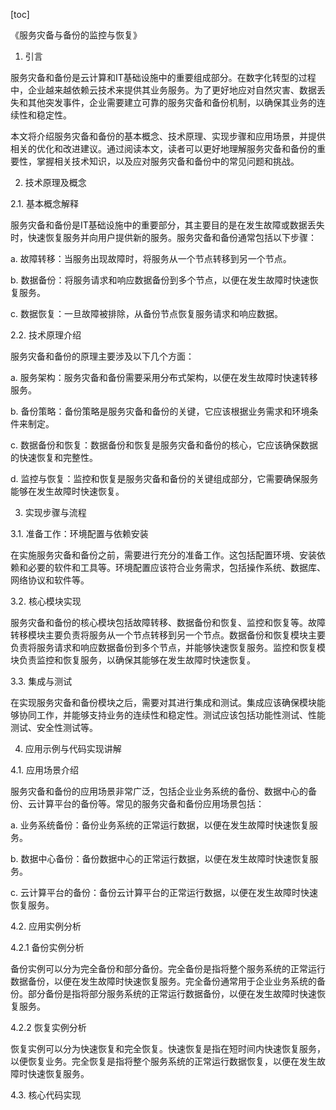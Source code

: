 
[toc]                    
                
                
《服务灾备与备份的监控与恢复》

1. 引言

服务灾备和备份是云计算和IT基础设施中的重要组成部分。在数字化转型的过程中，企业越来越依赖云技术来提供其业务服务。为了更好地应对自然灾害、数据丢失和其他突发事件，企业需要建立可靠的服务灾备和备份机制，以确保其业务的连续性和稳定性。

本文将介绍服务灾备和备份的基本概念、技术原理、实现步骤和应用场景，并提供相关的优化和改进建议。通过阅读本文，读者可以更好地理解服务灾备和备份的重要性，掌握相关技术知识，以及应对服务灾备和备份中的常见问题和挑战。

2. 技术原理及概念

2.1. 基本概念解释

服务灾备和备份是IT基础设施中的重要部分，其主要目的是在发生故障或数据丢失时，快速恢复服务并向用户提供新的服务。服务灾备和备份通常包括以下步骤：

a. 故障转移：当服务出现故障时，将服务从一个节点转移到另一个节点。

b. 数据备份：将服务请求和响应数据备份到多个节点，以便在发生故障时快速恢复服务。

c. 数据恢复：一旦故障被排除，从备份节点恢复服务请求和响应数据。

2.2. 技术原理介绍

服务灾备和备份的原理主要涉及以下几个方面：

a. 服务架构：服务灾备和备份需要采用分布式架构，以便在发生故障时快速转移服务。

b. 备份策略：备份策略是服务灾备和备份的关键，它应该根据业务需求和环境条件来制定。

c. 数据备份和恢复：数据备份和恢复是服务灾备和备份的核心，它应该确保数据的快速恢复和完整性。

d. 监控与恢复：监控和恢复是服务灾备和备份的关键组成部分，它需要确保服务能够在发生故障时快速恢复。

3. 实现步骤与流程

3.1. 准备工作：环境配置与依赖安装

在实施服务灾备和备份之前，需要进行充分的准备工作。这包括配置环境、安装依赖和必要的软件和工具等。环境配置应该符合业务需求，包括操作系统、数据库、网络协议和软件等。

3.2. 核心模块实现

服务灾备和备份的核心模块包括故障转移、数据备份和恢复、监控和恢复等。故障转移模块主要负责将服务从一个节点转移到另一个节点。数据备份和恢复模块主要负责将服务请求和响应数据备份到多个节点，并能够快速恢复服务。监控和恢复模块负责监控和恢复服务，以确保其能够在发生故障时快速恢复。

3.3. 集成与测试

在实现服务灾备和备份模块之后，需要对其进行集成和测试。集成应该确保模块能够协同工作，并能够支持业务的连续性和稳定性。测试应该包括功能性测试、性能测试、安全性测试等。

4. 应用示例与代码实现讲解

4.1. 应用场景介绍

服务灾备和备份的应用场景非常广泛，包括企业业务系统的备份、数据中心的备份、云计算平台的备份等。常见的服务灾备和备份应用场景包括：

a. 业务系统备份：备份业务系统的正常运行数据，以便在发生故障时快速恢复服务。

b. 数据中心备份：备份数据中心的正常运行数据，以便在发生故障时快速恢复服务。

c. 云计算平台的备份：备份云计算平台的正常运行数据，以便在发生故障时快速恢复服务。

4.2. 应用实例分析

4.2.1 备份实例分析

备份实例可以分为完全备份和部分备份。完全备份是指将整个服务系统的正常运行数据备份，以便在发生故障时快速恢复服务。完全备份通常用于企业业务系统的备份。部分备份是指将部分服务系统的正常运行数据备份，以便在发生故障时快速恢复服务。

4.2.2 恢复实例分析

恢复实例可以分为快速恢复和完全恢复。快速恢复是指在短时间内快速恢复服务，以便恢复业务。完全恢复是指将整个服务系统的正常运行数据恢复，以便在发生故障时快速恢复服务。

4.3. 核心代码实现

